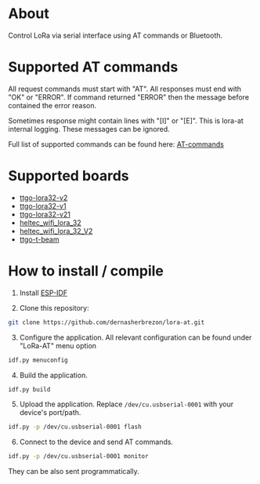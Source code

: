 # About

Control LoRa via serial interface using AT commands or Bluetooth.

# Supported AT commands

All request commands must start with "AT". All responses must end with "OK" or "ERROR". If command returned "ERROR" then the message before contained the error reason.

Sometimes response might contain lines with "[I]" or "[E]". This is lora-at internal logging. These messages can be ignored.

Full list of supported commands can be found here: [AT-commands](https://github.com/dernasherbrezon/lora-at/wiki/AT-commands)

# Supported boards

 * [ttgo-lora32-v2](https://docs.platformio.org/en/latest/boards/espressif32/ttgo-lora32-v2.html)
 * [ttgo-lora32-v1](https://docs.platformio.org/en/latest/boards/espressif32/ttgo-lora32-v1.html)
 * [ttgo-lora32-v21](https://docs.platformio.org/en/latest/boards/espressif32/ttgo-lora32-v21.html)
 * [heltec_wifi_lora_32](https://docs.platformio.org/en/latest/boards/espressif32/heltec_wifi_lora_32.html)
 * [heltec_wifi_lora_32_V2](https://docs.platformio.org/en/latest/boards/espressif32/heltec_wifi_lora_32_V2.html)
 * [ttgo-t-beam](https://docs.platformio.org/en/latest/boards/espressif32/ttgo-t-beam.html)

# How to install / compile

1. Install [ESP-IDF](https://docs.espressif.com/projects/esp-idf/en/latest/esp32/get-started/)

2. Clone this repository:

```bash
git clone https://github.com/dernasherbrezon/lora-at.git
```

3. Configure the application. All relevant configuration can be found under "LoRa-AT" menu option

```bash
idf.py menuconfig
```

4. Build the application.

```bash
idf.py build
```

5. Upload the application. Replace ```/dev/cu.usbserial-0001``` with your device's port/path.

```bash
idf.py -p /dev/cu.usbserial-0001 flash
```

6. Connect to the device and send AT commands.

```bash
idf.py -p /dev/cu.usbserial-0001 monitor
```

They can be also sent programmatically.